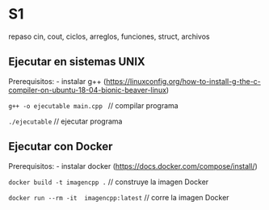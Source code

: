 # S1
repaso cin, cout, ciclos, arreglos, funciones, struct, archivos

## Ejecutar en sistemas UNIX

Prerequisitos:
    - instalar g++ (https://linuxconfig.org/how-to-install-g-the-c-compiler-on-ubuntu-18-04-bionic-beaver-linux)
    
``
g++ -o ejecutable main.cpp 
`` // compilar programa

``
./ejecutable
``  // ejecutar programa

## Ejecutar con Docker

Prerequisitos:
    - instalar docker (https://docs.docker.com/compose/install/)
    
``
docker build -t imagencpp .
`` // construye la imagen Docker

``
docker run --rm -it  imagencpp:latest
`` // corre la imagen Docker
